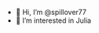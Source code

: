 - 👋 Hi, I’m @spillover77
- 👀 I’m interested in Julia

<!---
spillover77/spillover77 is a ✨ special ✨ repository because its `README.md` (this file) appears on your GitHub profile.
You can click the Preview link to take a look at your changes.
--->
